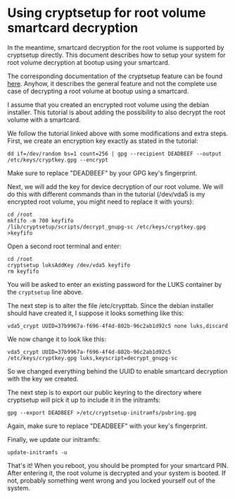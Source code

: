 # Using cryptsetup for root volume smartcard decryption
In the meantime, smartcard decryption for the root volume is supported by cryptsetup directly. This document describes how to setup your system for root volume decryption at bootup using your smartcard.

The corresponding documentation of the cryptsetup feature can be found [here](https://cryptsetup-team.pages.debian.net/cryptsetup/README.gnupg-sc.html). Anyhow, it describes the general feature and not the complete use case of decrypting a root volume at bootup using a smartcard.

I assume that you created an encrypted root volume using the debian installer. This tutorial is about adding the possibility to also decrypt the root volume with a smartcard.

We follow the tutorial linked above with some modifications and extra steps. First, we create an encryption key exactly as stated in the tutorial:
```
dd if=/dev/random bs=1 count=256 | gpg --recipient DEADBEEF --output /etc/keys/cryptkey.gpg --encrypt
```

Make sure to replace "DEADBEEF" by your GPG key's fingerprint.

Next, we will add the key for device decryption of our root volume. We will do this with different commands than in the tutorial (/dev/vda5 is my encrypted root volume, you might need to replace it with yours):
```
cd /root
mkfifo -m 700 keyfifo
/lib/cryptsetup/scripts/decrypt_gnupg-sc /etc/keys/cryptkey.gpg >keyfifo
```

Open a second root terminal and enter:
```
cd /root
cryptsetup luksAddKey /dev/vda5 keyfifo
rm keyfifo
```

You will be asked to enter an existing password for the LUKS container by the `cryptsetup` line above.

The next step is to alter the file /etc/crypttab. Since the debian installer should have created it, I suppose it looks something like this:
```
vda5_crypt UUID=37b9967a-f696-4f4d-802b-96c2ab1d92c5 none luks,discard
```

We now change it to look like this:
```
vda5_crypt UUID=37b9967a-f696-4f4d-802b-96c2ab1d92c5 /etc/keys/cryptkey.gpg luks,keyscript=decrypt_gnupg-sc
```

So we changed everything behind the UUID to enable smartcard decryption with the key we created.

The next step is to export our public keyring to the directory where cryptsetup will pick it up to include it in the initramfs:
```
gpg --export DEADBEEF >/etc/cryptsetup-initramfs/pubring.gpg
```

Again, make sure to replace "DEADBEEF" with your key's fingerprint.

Finally, we update our initramfs:
```
update-initramfs -u
```

That's it! When you reboot, you should be prompted for your smartcard PIN. After entering it, the root volume is decrypted and your system is booted. If not, probably something went wrong and you locked yourself out of the system.
